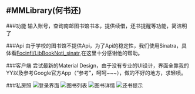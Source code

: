 #MMLibrary(何书还)
---

###功能
输入账号，查询南邮图书馆书本，提供续借，还书提醒等功能，简洁明了

###Api
由于学校的图书馆不提供Api，为了Api的稳定性，我们使用Sinatra，具体看[Focinfi/LibBookNoti_sinatr](https://github.com/Focinfi/LibBookNoti_sinatra),在这里十分感谢他的帮助。

###客户端
尝试最新的Material Design，由于没有专业的UI设计，界面全靠我的YY以及参考Google官方App（“参考”，呵呵~~~），做的不好的地方，求轻喷。

###私房照
![登录界面](http://clownqiang.qiniudn.com/Screenshot_2014-12-08-19-09-57.png)
![图书列表](http://clownqiang.qiniudn.com/Screenshot_2014-12-09-10-32-13.png)
![图书详情](http://clownqiang.qiniudn.com/Screenshot_2014-12-08-19-56-46.png)
![还书提示](http://clownqiang.qiniudn.com/96D1878B58629B56377FAA3E13B837A9.png)